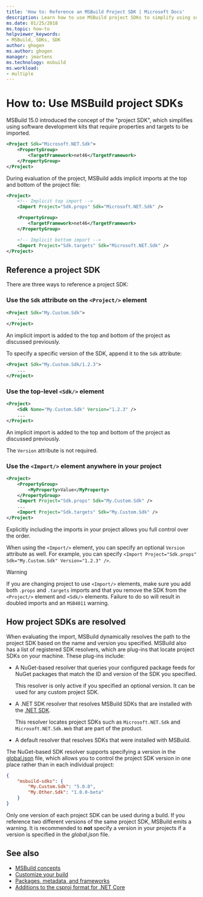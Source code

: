 ```yaml
---
title: 'How to: Reference an MSBuild Project SDK | Microsoft Docs'
description: Learn how to use MSBuild project SDKs to simplify using software development kits that require properties and targets to be imported.
ms.date: 01/25/2018
ms.topic: how-to
helpviewer_keywords:
- MSBuild, SDKs, SDK
author: ghogen
ms.author: ghogen
manager: jmartens
ms.technology: msbuild
ms.workload:
- multiple
---
```

# How to: Use MSBuild project SDKs

MSBuild 15.0 introduced the concept of the "project SDK", which simplifies using software development kits that require properties and targets to be imported.

```xml
<Project Sdk="Microsoft.NET.Sdk">
    <PropertyGroup>
        <TargetFramework>net46</TargetFramework>
    </PropertyGroup>
</Project>
```

During evaluation of the project, MSBuild adds implicit imports at the top and bottom of the project file:

```xml
<Project>
    <!-- Implicit top import -->
    <Import Project="Sdk.props" Sdk="Microsoft.NET.Sdk" />

    <PropertyGroup>
        <TargetFramework>net46</TargetFramework>
    </PropertyGroup>

    <!-- Implicit bottom import -->
    <Import Project="Sdk.targets" Sdk="Microsoft.NET.Sdk" />
</Project>
```

## Reference a project SDK

There are three ways to reference a project SDK:

### Use the `Sdk` attribute on the `<Project/>` element

```xml
<Project Sdk="My.Custom.Sdk">
    ...
</Project>
```

An implicit import is added to the top and bottom of the project as discussed previously.

To specify a specific version of the SDK, append it to the `Sdk` attribute:

```xml
<Project Sdk="My.Custom.Sdk/1.2.3">
    ...
</Project>
```

### Use the top-level `<Sdk/>` element

```xml
<Project>
    <Sdk Name="My.Custom.Sdk" Version="1.2.3" />
    ...
</Project>
```

An implicit import is added to the top and bottom of the project as discussed previously.

The `Version` attribute is not required.

### Use the `<Import/>` element anywhere in your project

```xml
<Project>
    <PropertyGroup>
        <MyProperty>Value</MyProperty>
    </PropertyGroup>
    <Import Project="Sdk.props" Sdk="My.Custom.Sdk" />
    ...
    <Import Project="Sdk.targets" Sdk="My.Custom.Sdk" />
</Project>
```

Explicitly including the imports in your project allows you full control over the order.

When using the `<Import/>` element, you can specify an optional `Version` attribute as well. For example, you can specify `<Import Project="Sdk.props" Sdk="My.Custom.Sdk" Version="1.2.3" />`.

> [!WARNING]
> If you are changing project to use `<Import/>` elements, make sure you add both `.props` and `.targets` imports and that you remove the SDK from the `<Project/>` element and `<Sdk/>` elements. Failure to do so will result in doubled imports and an `MSB4011` warning.

## How project SDKs are resolved

When evaluating the import, MSBuild dynamically resolves the path to the project SDK based on the name and version you specified.  MSBuild also has a list of registered SDK resolvers, which are plug-ins that locate project SDKs on your machine. These plug-ins include:

- A NuGet-based resolver that queries your configured package feeds for NuGet packages that match the ID and version of the SDK you specified.

   This resolver is only active if you specified an optional version. It can be used for any custom project SDK.
   
- A .NET SDK resolver that resolves MSBuild SDKs that are installed with the [.NET SDK](/dotnet/core/sdk/).

   This resolver locates project SDKs such as `Microsoft.NET.Sdk` and `Microsoft.NET.Sdk.Web` that are part of the product.
   
- A default resolver that resolves SDKs that were installed with MSBuild.

The NuGet-based SDK resolver supports specifying a version in the [global.json](/dotnet/core/tools/global-json) file, which allows you to control the project SDK version in one place rather than in each individual project:

```json
{
    "msbuild-sdks": {
        "My.Custom.Sdk": "5.0.0",
        "My.Other.Sdk": "1.0.0-beta"
    }
}
```

Only one version of each project SDK can be used during a build. If you reference two different versions of the same project SDK, MSBuild emits a warning. It is recommended to **not** specify a version in your projects if a version is specified in the *global.json* file.

## See also

- [MSBuild concepts](../msbuild/msbuild-concepts.md)
- [Customize your build](../msbuild/customize-your-build.md)
- [Packages, metadata, and frameworks](/dotnet/core/packages)
- [Additions to the csproj format for .NET Core](/dotnet/core/tools/csproj)
